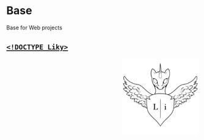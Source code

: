 # Base

Base for Web projects

## <a href="https://vk.com/likiz_inc">`<!DOCTYPE Liky>`</a>
<a href="https://vk.com/likiz_inc"><img align="right" width="200" height="200" alt="Likiz inc." src="https://github.com/FeirlyMoore/Sedona-React/blob/master/public/img/logo/8li.svg"></a>
